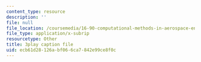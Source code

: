 ```yaml
---
content_type: resource
description: ''
file: null
file_location: /coursemedia/16-90-computational-methods-in-aerospace-engineering-spring-2014/ecb61d28126abf066ca7842e99ce8f0c_xOtkiBPbE.srt
file_type: application/x-subrip
resourcetype: Other
title: 3play caption file
uid: ecb61d28-126a-bf06-6ca7-842e99ce8f0c
---
```

